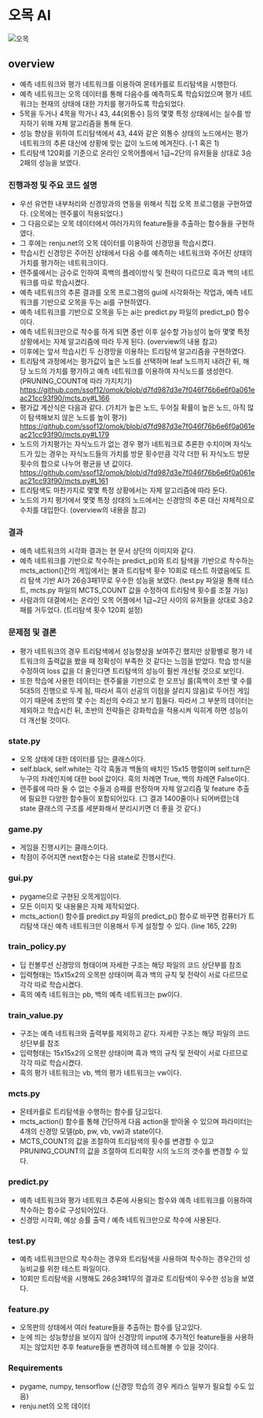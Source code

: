 # 오목 AI

![오목](https://user-images.githubusercontent.com/65106267/85946756-99c58580-b981-11ea-9c92-986b8c4c6952.jpg)

## overview

- 예측 네트워크와 평가 네트워크를 이용하여 몬테카를로 트리탐색을 시행한다.
- 예측 네트워크는 오목 데이터를 통해 다음수를 예측하도록 학습되었으며 평가 네트워크는 현재의 상태에 대한 가치를 평가하도록 학습되었다.
- 5목을 두거나 4목을 막거나 43, 44(외통수) 등의 몇몇 특정 상태에서는 실수를 방지하기 위해 자체 알고리즘을 통해 둔다.
- 성능 향상을 위하여 트리탐색에서 43, 44와 같은 외통수 상태의 노드에서는 평가 네트워크의 추론 대신에 상황에 맞는 값이 노드에 메겨진다. (-1 혹은 1)
- 트리탐색 120회를 기준으로 온라인 오목어플에서 1급~2단의 유저들을 상대로 3승2패의 성능을 보였다.

### 진행과정 및 주요 코드 설명

- 우선 유연한 내부처리와 신경망과의 연동을 위해서 직접 오목 프로그램을 구현하였다. (오목에는 렌주룰이 적용되었다.)
- 그 다음으로는 오목 데이터에서 여러가지의 feature들을 추출하는 함수들을 구현하였다.
- 그 후에는 renju.net의 오목 데이터를 이용하여 신경망을 학습시켰다.
- 학습시킨 신경망은 주어진 상태에서 다음 수를 예측하는 네트워크와 주어진 상태의 가치를 평가하는 네트워크이다.
- 렌주룰에서는 금수로 인하여 흑백의 플레이방식 및 전략이 다르므로 흑과 백의 네트워크를 따로 학습시켰다.
- 예측 네트워크의 추론 결과를 오목 프로그램의 gui에 시각화하는 작업과, 예측 네트워크를 기반으로 오목을 두는 ai를 구현하였다.
- 예측 네트워크를 기반으로 오목을 두는 ai는 predict.py 파일의 predict_p() 함수이다.
- 예측 네트워크만으로 착수를 하게 되면 중반 이후 실수할 가능성이 높아 몇몇 특정 상황에서는 자체 알고리즘에 따라 두게 된다. (overview의 내용 참고)
- 이후에는 앞서 학습시킨 두 신경망을 이용하는 트리탐색 알고리즘을 구현하였다.
- 트리탐색 과정에서는 평가값이 높은 노드를 선택하며 leaf 노드까지 내려간 뒤, 해당 노드의 가치를 평가하고 예측 네트워크를 이용하여 자식노드를 생성한다. (PRUNING_COUNT에 따라 가지치기) https://github.com/ssof12/omok/blob/d7fd987d3e7f046f76b6e6f0a061eac21cc93f90/mcts.py#L166
- 평가값 계산식은 다음과 같다. (가치가 높은 노드, 두어질 확률이 높은 노드, 아직 많이 탐색해보지 않은 노드를 높이 평가) https://github.com/ssof12/omok/blob/d7fd987d3e7f046f76b6e6f0a061eac21cc93f90/mcts.py#L179
- 노드의 가치평가는 자식노드가 없는 경우 평가 네트워크로 추론한 수치이며 자식노드가 있는 경우는 자식노드들의 가치를 방문 횟수만큼 각각 더한 뒤 자식노드 방문횟수의 합으로 나누어 평균을 낸 값이다. https://github.com/ssof12/omok/blob/d7fd987d3e7f046f76b6e6f0a061eac21cc93f90/mcts.py#L161
- 트리탐색도 마찬가지로 몇몇 특정 상황에서는 자체 알고리즘에 따라 둔다.
- 노드의 가치 평가에서 몇몇 특정 상태의 노드에서는 신경망의 추론 대신 자체적으로 수치를 대입한다. (overview의 내용을 참고)


### 결과
- 예측 네트워크의 시각화 결과는 현 문서 상단의 이미지와 같다.
- 예측 네트워크를 기반으로 착수하는 predict_p()와 트리 탐색을 기반으로 착수하는 mcts_action()간의 게임에서는 불과 트리탐색 횟수 10회로 테스트 하였음에도 트리 탐색 기반 AI가 26승3패1무로 우수한 성능을 보였다. (test.py 파일을 통해 테스트, mcts.py 파일의 MCTS_COUNT 값을 수정하여 트리탐색 횟수를 조절 가능)
- 사람과의 대결에서는 온라인 오목 어플에서 1급~2단 사이의 유저들을 상대로 3승2패를 거두었다. (트리탐색 횟수 120회 설정)


### 문제점 및 결론

- 평가 네트워크의 경우 트리탐색에서 성능향상을 보여주긴 했지만 상황별로 평가 네트워크의 출력값을 봤을 때 정확성이 부족한 것 같다는 느낌을 받았다. 학습 방식을 수정하여 loss 값을 더 줄인다면 트리탐색의 성능이 훨씬 개선될 것으로 보인다.
- 또한 학습에 사용한 데이터는 렌주룰을 기반으로 한 오프닝 룰(흑백이 초반 몇 수를 5대5의 진행으로 두게 됨, 따라서 흑이 선공의 이점을 살리지 않음)로 두어진 게임이기 때문에 초반의 몇 수는 최선의 수라고 보기 힘들다. 따라서 그 부분의 데이터는 제외하고 학습시킨 뒤, 초반의 전략들은 강화학습을 적용시켜 익히게 하면 성능이 더 개선될 것이다.


### state.py

- 오목 상태에 대한 데이터를 담는 클래스이다.
- self.black, self.white는 각각 흑돌과 백돌의 배치인 15x15 행렬이며 self.turn은 누구의 차례인지에 대한 bool 값이다. 흑의 차례면 True, 백의 차례면 False이다.
- 렌주룰에 따라 둘 수 없는 수들과 승패를 판정하며 자체 알고리즘 및 feature 추출에 필요한 다양한 함수들이 포함되어있다. (그 결과 1400줄이나 되어버렸는데 state 클래스의 구조를 세분화해서 분리시키면 더 좋을 것 같다.)


### game.py

- 게임을 진행시키는 클래스이다.
- 착점이 주어지면 next함수는 다음 state로 진행시킨다.


### gui.py

- pygame으로 구현된 오목게임이다.
- 모든 이미지 및 내용물은 자체 제작되었다.
- mcts_action() 함수를  predict.py 파일의 predict_p() 함수로 바꾸면 컴퓨터가 트리탐색 대신 예측 네트워크만 이용해서 두게 설정할 수 있다. (line 165, 229)


### train_policy.py
- 딥 컨볼루션 신경망의 형태이며 자세한 구조는 해당 파일의 코드 상단부를 참조
- 입력형태는 15x15x2의 오목판 상태이며 흑과 백의 규칙 및 전략이 서로 다르므로 각각 따로 학습시켰다.
- 흑의 예측 네트워크는 pb, 백의 예측 네트워크는 pw이다.


### train_value.py
- 구조는 예측 네트워크와 출력부를 제외하고 같다. 자세한 구조는 해당 파일의 코드 상단부를 참조
- 입력형태는 15x15x2의 오목판 상태이며 흑과 백의 규칙 및 전략이 서로 다르므로 각각 따로 학습시켰다.
- 흑의 평가 네트워크는 vb, 백의 평가 네트워크는 vw이다.


### mcts.py
- 몬테카를로 트리탐색을 수행하는 함수를 담고있다.
- mcts_action() 함수를 통해 간단하게 다음 action을 받아올 수 있으며 파라미터는 4개의 신경망 모델(pb, pw, vb, vw)과 state이다.
- MCTS_COUNT의 값을 조절하여 트리탐색의 횟수를 변경할 수 있고 PRUNING_COUNT의 값을 조절하여 트리확장 시의 노드의 갯수를 변경할 수 있다.


### predict.py
- 예측 네트워크와 평가 네트워크 추론에 사용되는 함수와 예측 네트워크를 이용하여 착수하는 함수로 구성되어있다.
- 신경망 시각화, 예상 승률 출력 / 예측 네트워크만으로 착수에 사용된다.


### test.py
- 예측 네트워크만으로 착수하는 경우와 트리탐색을 사용하여 착수하는 경우간의 성능비교를 위한 테스트 파일이다.
- 10회만 트리탐색을 시행해도 26승3패1무의 결과로 트리탐색이 우수한 성능을 보였다.


### feature.py
- 오목판의 상태에서 여러 feature들을 추출하는 함수를 담고있다.
- 눈에 띄는 성능향상을 보이지 않아 신경망의 input에 추가적인 feature들을 사용하지는 않았지만 추후 feature들을 변경하여 테스트해볼 수 있을 것이다.


### Requirements
- pygame, numpy, tensorflow (신경망 학습의 경우 케라스 일부가 필요할 수도 있음)
- renju.net의 오목 데이터
